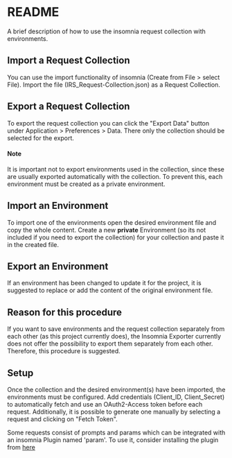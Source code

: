 
# README

A brief description of how to use the insomnia request collection with environments.




## Import a Request Collection
You can use the import functionality of insomnia (Create from File > select File). Import the file (IRS_Request-Collection.json) as a Request Collection. 

## Export a Request Collection
To export the request collection you can click the "Export Data" button under Application > Preferences > Data. There only the collection should be selected for the export.

#### Note 
It is important not to export environments used in the collection, since these are usually exported automatically with the collection. To prevent this, each environment must be created as a private environment.

## Import an Environment
To import one of the environments open the desired environment file and copy the whole content. Create a new **private** Environment (so its not included if you need to export the collection) for your collection and paste it in the created file.

## Export an Environment
If an environment has been changed to update it for the project, it is suggested to replace or add the content of the original environment file.

## Reason for this procedure
If you want to save environments and the request collection separately from each other (as this project currently does), the Insomnia Exporter currently does not offer the possibility to export them separately from each other. Therefore, this procedure is suggested.

## Setup
Once the collection and the desired environment(s) have been imported, the environments must be configured. Add credentials (Client_ID, Client_Secret) to automatically fetch and use an OAuth2-Access token before each request. Additionally, it is possible to generate one manually by selecting a request and clicking on "Fetch Token".

Some requests consist of prompts and params which can be integrated with an insomnia Plugin named 'param'. To use it, consider installing the plugin from [here](https://insomnia.rest/plugins/insomnia-plugin-param)